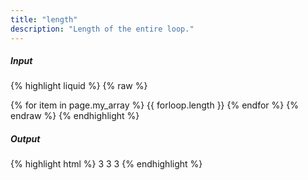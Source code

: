 ```yaml
---
title: "length"
description: "Length of the entire loop."
---
```

##### Input

{% highlight liquid %}
{% raw %}
<!-- page.my_array is ['a', 'b', 'c'] -->
{% for item in page.my_array %}
  {{ forloop.length }}
{% endfor %}
{% endraw %}
{% endhighlight %}

##### Output

{% highlight html %}
3 3 3
{% endhighlight %}
